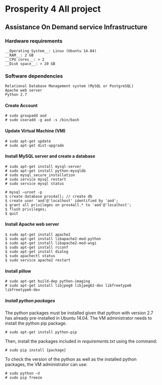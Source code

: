 # Prosperity 4 All project

## Assistance On Demand service Infrastructure

### Hardware requirements
    __Operating System__: Linux (Ubuntu 14.04)
    __RAM__: 2 GB
    __CPU cores__: > 2
    __Disk space__: > 20 GB

### Software dependencies

    Relational Database Management system (MySQL or PostgreSQL)
    Apache web server
    Python 2.7

#### Create Account
    # sudo groupadd aod
    # sudo useradd -g aod -s /bin/bash

#### Update Virtual Machine (VM)
    # sudo apt-get update
    # sudo apt-get dist-upgrade

#### Install MySQL server and create a database
    # sudo apt-get install mysql-server
    # sudo apt-get install python-mysqldb
    # sudo mysql_secure_installation   
    # sudo service mysql restart       
    # sudo service mysql status        

    # mysql –uroot -p
    $ create database pros4all; // create db
    $ create user 'aod'@'localhost' identified by 'aod';       
    $ grant all privileges on pros4all.* to 'aod'@'localhost'; 
    $ flush privileges;
    $ quit

#### Install Apache web server
    $ sudo apt-get install apache2
    $ sudo apt-get install libapache2-mod-python
    $ sudo apt-get install libapache2-mod-wsgi
    $ sudo apt-get install rcconf
    $ sudo apt-get install dialog
    $ sudo apachectl status 
    $ sudo service apache2 restart 

#### Install pillow
    # sudo apt-get build-dep python-imaging
    # sudo apt-get install libjpeg8 libjpeg62-dev libfreetype6 libfreetype6-dev

##### Install python packages
The python packages must be installed given that python with version 2.7 has already pre-installed in Ubuntu 14.04. The VM administrator needs to install the python pip package.

    # sudo apt-get install python-pip

Then, install the packages included in _requirements.txt_ using the command:

    # sudo pip install {package} 

To check the version of the python as well as the installed python packages, the VM administrator can use:

    # sudo python –V
    # sudo pip freeze

